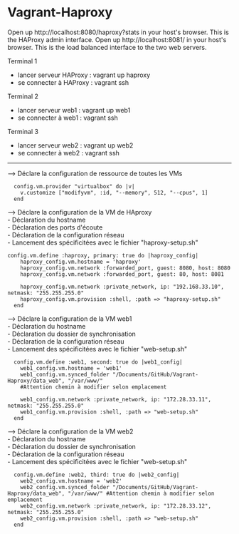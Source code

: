 # Vagrant-Haproxy

Open up http://localhost:8080/haproxy?stats in your host's browser. This is the HAProxy admin interface.
Open up http://localhost:8081/ in your host's browser. This is the load balanced interface to the two web servers. 

Terminal 1
  - lancer serveur HAProxy : vagrant up haproxy
  - se connecter à HAProxy : vagrant ssh

Terminal 2
  - lancer serveur web1 : vagrant up web1
  - se connecter à web1 : vagrant ssh

Terminal 3
  - lancer serveur web2 : vagrant up web2
  - se connecter à web2 : vagrant ssh
------------------------------------------------------------------------

--> Déclare la configuration de ressource de toutes les VMs

```
  config.vm.provider "virtualbox" do |v|
    v.customize ["modifyvm", :id, "--memory", 512, "--cpus", 1]
  end
```

--> Déclare la configuration de la VM de HAproxy \
        - Déclaration du hostname \
        - Déclaration des ports d'écoute \
        - Déclaration de la configuration réseau \
        - Lancement des spécificitées avec le fichier "haproxy-setup.sh"

```
config.vm.define :haproxy, primary: true do |haproxy_config|
    haproxy_config.vm.hostname = 'haproxy'
    haproxy_config.vm.network :forwarded_port, guest: 8080, host: 8080
    haproxy_config.vm.network :forwarded_port, guest: 80, host: 8081

    haproxy_config.vm.network :private_network, ip: "192.168.33.10", netmask: "255.255.255.0"
    haproxy_config.vm.provision :shell, :path => "haproxy-setup.sh"
  end
```

--> Déclare la configuration de la VM web1 \
        - Déclaration du hostname \
        - Déclaration du dossier de synchronisation \
        - Déclaration de la configuration réseau \
        - Lancement des spécificitées avec le fichier "web-setup.sh"

```
  config.vm.define :web1, second: true do |web1_config|
    web1_config.vm.hostname = 'web1'
    web1_config.vm.synced_folder "/Documents/GitHub/Vagrant-Haproxy/data_web", "/var/www/" 
    #Attention chemin à modifier selon emplacement
    
    web1_config.vm.network :private_network, ip: "172.28.33.11", netmask: "255.255.255.0"
    web1_config.vm.provision :shell, :path => "web-setup.sh"
  end
```

--> Déclare la configuration de la VM web2 \
        - Déclaration du hostname \
        - Déclaration du dossier de synchronisation \
        - Déclaration de la configuration réseau \
        - Lancement des spécificitées avec le fichier "web-setup.sh"
        
```
  config.vm.define :web2, third: true do |web2_config|
    web2_config.vm.hostname = 'web2'
    web2_config.vm.synced_folder "/Documents/GitHub/Vagrant-Haproxy/data_web", "/var/www/" #Attention chemin à modifier selon emplacement
    web2_config.vm.network :private_network, ip: "172.28.33.12", netmask: "255.255.255.0"
    web2_config.vm.provision :shell, :path => "web-setup.sh"
  end
```





